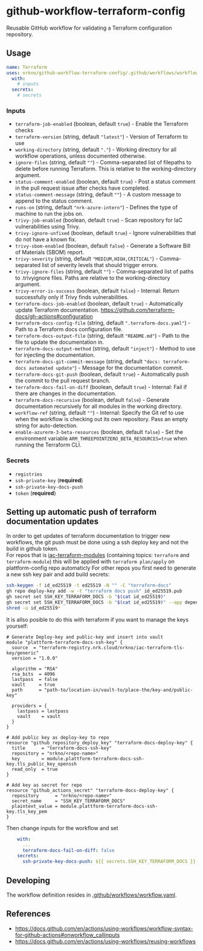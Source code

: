# github-workflow-terraform-config

Reusable GitHub workflow for validating a Terraform configuration repository.

## Usage

```yaml
name: Terraform
uses: nrkno/github-workflow-terraform-config/.github/workflows/workflow.yaml@v2
  with:
    # inputs
  secrets:
    # secrets
```

<!-- autodoc start -->
### Inputs
- `terraform-job-enabled` (boolean, default `true`) - Enable the Terraform checks
- `terraform-version` (string, default `"latest"`) - Version of Terraform to use
- `working-directory` (string, default `"."`) - Working directory for all workflow operations, unless documented otherwise.
- `ignore-files` (string, default `""`) - Comma-separated list of filepaths to delete before running Terraform. This is relative to the working-directory argument.
- `status-comment-enabled` (boolean, default `true`) - Post a status comment in the pull request issue after checks have completed.
- `status-comment-message` (string, default `""`) - A custom message to append to the status comment.
- `runs-on` (string, default `"nrk-azure-intern"`) - Defines the type of machine to run the jobs on.
- `trivy-job-enabled` (boolean, default `true`) - Scan repository for IaC vulnerabilities using Trivy.
- `trivy-ignore-unfixed` (boolean, default `true`) - Ignore vulnerabilities that do not have a known fix.
- `trivy-sbom-enabled` (boolean, default `false`) - Generate a Software Bill of Materials (SBOM) report.
- `trivy-severity` (string, default `"MEDIUM,HIGH,CRITICAL"`) - Comma-separated list of severity levels that should trigger errors.
- `trivy-ignore-files` (string, default `""`) - Comma-separated list of paths to .trivyignore files. Paths are relative to the working-directory argument.
- `trivy-error-is-success` (boolean, default `false`) - Internal: Return successfully only if Trivy finds vulnerabilities.
- `terraform-docs-job-enabled` (boolean, default `true`) - Automatically update Terraform documentation. https://github.com/terraform-docs/gh-actions#configuration
- `terraform-docs-config-file` (string, default `".terraform-docs.yaml"`) - Path to a Terraform docs configuration file.
- `terraform-docs-output-file` (string, default `"README.md"`) - Path to the file to update the documentation in.
- `terraform-docs-output-method` (string, default `"inject"`) - Method to use for injecting the documentation.
- `terraform-docs-git-commit-message` (string, default `"docs: terraform-docs automated update"`) - Message for the documentation commit.
- `terraform-docs-git-push` (boolean, default `true`) - Automatically push the commit to the pull request branch.
- `terraform-docs-fail-on-diff` (boolean, default `true`) - Internal: Fail if there are changes in the documentation.
- `terraform-docs-recursive` (boolean, default `false`) - Generate documentation recursively for all modules in the working directory.
- `workflow-ref` (string, default `""`) - Internal: Specify the Git ref to use when the workflow is checking out its own repository. Pass an empty string for auto-detection.
- `enable-azurerm-3-beta-resources` (boolean, default `false`) - Set the environment variable `ARM_THREEPOINTZERO_BETA_RESOURCES=true` when running the Terraform CLI.

### Secrets
- `registries`
- `ssh-private-key` (**required**)
- `ssh-private-key-docs-push`
- `token` (**required**)
<!-- autodoc end -->

## Setting up automatic push of terraform documentation updates

In order to get updates of terraform documentation to trigger new workflows, the
git push must be done using a ssh deploy key and not the build in github token.  
For repos that is [iac-terraform-modules](https://github.com/nrkno/iac-terraform-module-template) (containing topics: `terraform` and `terraform-module`) this will be applied with `terraform plan/apply` on plattform-config repo automaticly
For other repos you first need to generate a new ssh key pair and add build secrets:
```bash
ssh-keygen -f id_ed25519 -t ed25519 -N "" -C "terraform-docs"
gh repo deploy-key add -w -t "terraform docs push" id_ed25519.pub
gh secret set SSH_KEY_TERRAFORM_DOCS -b "$(cat id_ed25519)"
gh secret set SSH_KEY_TERRAFORM_DOCS -b "$(cat id_ed25519)" --app dependabot
shred -u id_ed25519*
```

It is allso posible to do this with terraform if you want to manage the keys yourself:   
```HCL
# Generate Deploy-key and public-key and insert into vault
module "plattform-terraform-docs-ssh-key" {
  source  = "terraform-registry.nrk.cloud/nrkno/iac-terraform-tls-key/generic"
  version = "1.0.0"

  algorithm = "RSA"
  rsa_bits  = 4096
  lastpass  = false
  vault     = true
  path      = "path-to/location-in/vault-to/place-the/key-and/public-key"

  providers = {
    lastpass = lastpass
    vault    = vault
  }
}

# Add public key as deploy-key to repo
resource "github_repository_deploy_key" "terraform-docs-deploy-key" {
  title      = "terraform-docs-ssh-key"
  repository = "nrkno/<repo-name>"
  key        = module.plattform-terraform-docs-ssh-key.tls_public_key_openssh
  read_only  = true
}

# Add key as secret for repo
resource "github_actions_secret" "terraform-docs-deploy-key" {
  repository      = "nrkno/<repo-name>"
  secret_name     = "SSH_KEY_TERRAFORM_DOCS"
  plaintext_value = module.plattform-terraform-docs-ssh-key.tls_key_pem
}
```
Then change inputs for the workflow and set
```yaml
    with:
      ...
      terraform-docs-fail-on-diff: false
    secrets:
      ssh-private-key-docs-push: ${{ secrets.SSH_KEY_TERRAFORM_DOCS }}
```

## Developing

The workflow definition resides in [.github/workflows/workflow.yaml](./.github/workflows/workflow.yaml).

## References

- https://docs.github.com/en/actions/using-workflows/workflow-syntax-for-github-actions#onworkflow_callinputs
- https://docs.github.com/en/actions/using-workflows/reusing-workflows
